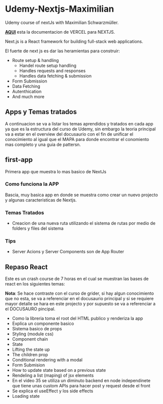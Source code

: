 # Udemy-Nextjs-Maximilian

Udemy course of nextJs with Maximilian Schwarzmüller.

[**AQUI**](https://nextjs.org/docs) esta la documentacion de VERCEL para NEXTJS.

Next.js is a React framework for building full-stack web applications.

El fuerte de next js es dar las heramientas para construir:

- Route setup & handling
  - Handel route setup handling
  - Handles requests and responses
  - Handles data fetching & submission
- Form Submission
- Data Fetching
- Autenthication
- And much more

## Apps y Temas tratados

A continuacion se va a listar los temas aprendidos y tratados en cada app ya que es la estructura del curso de Udemy, sin embargo la teoria principal va a estar en el overview del docusaurio con el fin de unificar el conocimiento al igual que el MAPA para donde encontrar el conomiento mas completo y una guia de pattersn.

## first-app

Primera app que muestra lo mas basico de NextJs

### Como funciona la APP

Bascia, muy basica app en donde se muestra como crear un nuevo projecto y algunas caracteristicas de Nextjs.

### Temas Tratados

- Creacion de una nueva ruta utilizando el sistema de rutas por medio de folders y files del sistema

### Tips

- Server Acions y Server Components son de App Router

## Repaso React

Este es un crash course de 7 horas en el cual se muestran las bases de react en los siguientes temas:

**Nota**: Se hace contraste con el curso de grider, si hay algun conocimiento que no esta, se va a referenciar en el docusaurio principal y si se requiere mayor detalle se hara en este projecto y por supuesto se va a referenciar a el DOCUSAURO pincipal.

- Como la libreria toma el root del HTML publico y renderiza la app
- Explica un componente basico
- Sistema basico de props
- Styling (module css)
- Component chain
- State
- Lifting the state up
- The children prop
- Conditional rendering with a modal
- Form Submision
- How to update state based on a previous state
- Rendeling a list (maping) of jsx elements
- En el video 35 se utiliza un diminuto backend en node independinete que tiene unas custom APIs para hacer post y request desde el front
- Se explica el useEffect y los side effects
- Loading state

